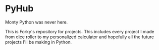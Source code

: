 # PyHub
Monty Python was never here.

This is Forky's repository for projects. This includes every project I made from dice roller to my personalized calculator and hopefully all the future
 projects I'll be making in Python.
